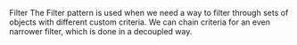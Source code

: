Filter
The Filter pattern is used when we need a way to filter through sets of objects with different custom criteria. We can chain criteria for an even narrower filter, which is done in a decoupled way.